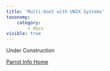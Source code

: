 ```yaml
---
title: 'Multi-boot with UNIX Systems'
taxonomy:
    category:
        - docs
visible: true
---
```


Under Construction

[Parrot Info Home](https://www.parrotsec.org/docs/startpage)